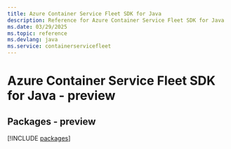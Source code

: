 ```yaml
---
title: Azure Container Service Fleet SDK for Java
description: Reference for Azure Container Service Fleet SDK for Java
ms.date: 03/29/2025
ms.topic: reference
ms.devlang: java
ms.service: containerservicefleet
---
```

# Azure Container Service Fleet SDK for Java - preview
## Packages - preview
[!INCLUDE [packages](container-service-fleet-index.md)]